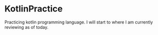 # KotlinPractice
 Practicing kotlin programming language. I will start to where I am currently reviewing as of today.
